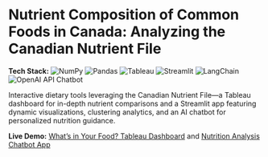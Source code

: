 # Nutrient Composition of Common Foods in Canada: Analyzing the Canadian Nutrient File

**Tech Stack:** ![NumPy](https://img.shields.io/badge/NumPy-013243?logo=numpy&logoColor=white) ![Pandas](https://img.shields.io/badge/Pandas-150458?logo=pandas&logoColor=white) ![Tableau](https://img.shields.io/badge/Tableau-E97627?logo=tableau&logoColor=white) ![Streamlit](https://img.shields.io/badge/Streamlit-FF4E30?logo=streamlit&logoColor=white) ![LangChain](https://img.shields.io/badge/LangChain-2A87C9?logo=langchain&logoColor=white) ![OpenAI API Chatbot](https://img.shields.io/badge/OpenAI_API-000000?logo=openai&logoColor=white)

Interactive dietary tools leveraging the Canadian Nutrient File—a Tableau dashboard for in-depth nutrient comparisons and a Streamlit app featuring dynamic visualizations, clustering analytics, and an AI chatbot for personalized nutrition guidance.

**Live Demo:** [What’s in Your Food? Tableau Dashboard](https://public.tableau.com/app/profile/alina.yildir/viz/WhatsinYourFoodAData-DrivenNutrientAnalysis/AData-DrivenNutrientAnalysis2) and [Nutrition Analysis Chatbot App](https://yildiramdsa-nutrient-composition--csv-chatbotcsv-chatbot-kdmzcd.streamlit.app)
